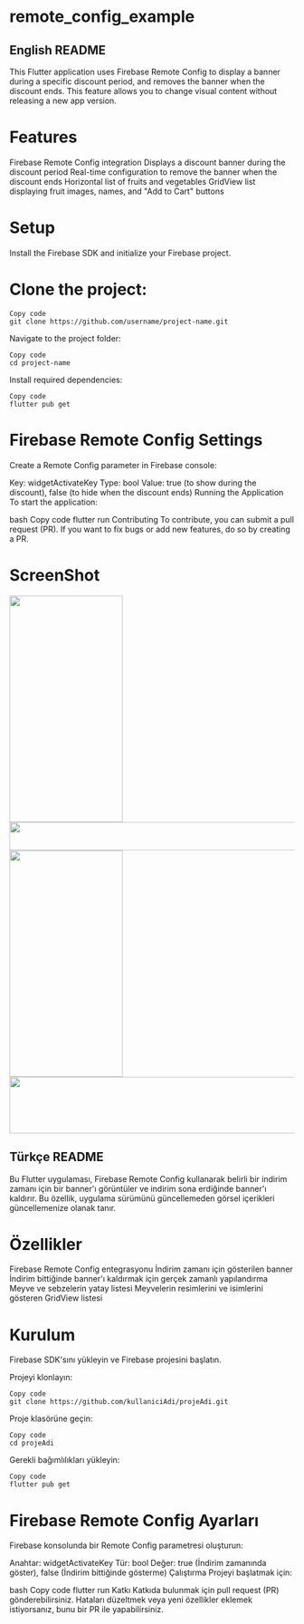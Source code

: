 # remote_config_example

## English README
This Flutter application uses Firebase Remote Config to display a banner during a specific discount period, and removes the banner when the discount ends. This feature allows you to change visual content without releasing a new app version.

# Features
Firebase Remote Config integration
Displays a discount banner during the discount period
Real-time configuration to remove the banner when the discount ends
Horizontal list of fruits and vegetables
GridView list displaying fruit images, names, and "Add to Cart" buttons
# Setup
Install the Firebase SDK and initialize your Firebase project.

# Clone the project:
```
Copy code
git clone https://github.com/username/project-name.git
```

Navigate to the project folder:
```
Copy code
cd project-name
```
Install required dependencies:
```
Copy code
flutter pub get
```

# Firebase Remote Config Settings
Create a Remote Config parameter in Firebase console:

Key: widgetActivateKey
Type: bool
Value: true (to show during the discount), false (to hide when the discount ends)
Running the Application
To start the application:

bash
Copy code
flutter run
Contributing
To contribute, you can submit a pull request (PR). If you want to fix bugs or add new features, do so by creating a PR.

# ScreenShot


<img src="https://github.com/HaticeDilmac/remote_config_example/assets/100489350/8f0cd6bc-8787-4cb9-8b7f-7291dc8ccc96" width="200" height="400">  
<img src="https://github.com/HaticeDilmac/remote_config_example/assets/100489350/4f254ae0-32bf-4479-acee-2811ee87f8ac" width="700" height="50"> 
<img src="https://github.com/HaticeDilmac/remote_config_example/assets/100489350/9c8451ab-e2fc-4e8e-a7e4-732a5f116300" width="200" height="400">
<img src="https://github.com/HaticeDilmac/remote_config_example/assets/100489350/177fba3f-b983-4aba-913a-f73fe209df89" width="900" height="100">  

## Türkçe README
Bu Flutter uygulaması, Firebase Remote Config kullanarak belirli bir indirim zamanı için bir banner'ı görüntüler ve indirim sona erdiğinde banner'ı kaldırır. Bu özellik, uygulama sürümünü güncellemeden görsel içerikleri güncellemenize olanak tanır.

# Özellikler
Firebase Remote Config entegrasyonu
İndirim zamanı için gösterilen banner
İndirim bittiğinde banner'ı kaldırmak için gerçek zamanlı yapılandırma
Meyve ve sebzelerin yatay listesi
Meyvelerin resimlerini ve isimlerini gösteren GridView listesi
# Kurulum
Firebase SDK'sını yükleyin ve Firebase projesini başlatın.

Projeyi klonlayın:
``` 
Copy code
git clone https://github.com/kullaniciAdi/projeAdi.git
```

Proje klasörüne geçin:
``` 
Copy code
cd projeAdi
```

Gerekli bağımlılıkları yükleyin:
```
Copy code
flutter pub get
```

# Firebase Remote Config Ayarları
Firebase konsolunda bir Remote Config parametresi oluşturun:

Anahtar: widgetActivateKey
Tür: bool
Değer: true (İndirim zamanında göster), false (İndirim bittiğinde gösterme)
Çalıştırma
Projeyi başlatmak için:

bash
Copy code
flutter run
Katkı
Katkıda bulunmak için pull request (PR) gönderebilirsiniz. Hataları düzeltmek veya yeni özellikler eklemek istiyorsanız, bunu bir PR ile yapabilirsiniz.
